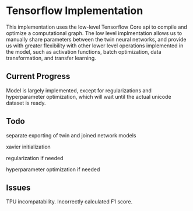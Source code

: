 # Tensorflow Implementation
This implementation uses the low-level Tensorflow Core api to compile
and optimize a computational graph. The low level implmentation allows
us to manually share parameters between the twin neural networks, and
provide us with greater flexibility with other lower level operations
implemented in the model, such as activation functions, batch optimization,
data transformation, and transfer learning.
## Current Progress
Model is largely implemented, except for regularizations and hyperparameter
optimization, which will wait until the actual unicode dataset is ready.
## Todo
separate exporting of twin and joined network models

xavier initialization

regularization if needed

hyperparameter optimization if needed
## Issues
TPU incompatability. Incorrectly calculated F1 score.
